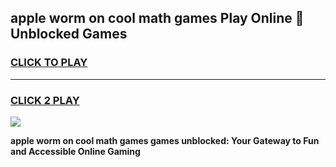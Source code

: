 
## apple worm on cool math games Play Online 👋 Unblocked Games
<h3>
<a href="https://news.freeplayer.one?title=apple_worm_on_cool_math_games&ref=17CMG">CLICK TO PLAY</a></h3>
<hr>

<h3>
<a href="https://news.freeplayer.one?title=apple_worm_on_cool_math_games&ref=17CMG">CLICK 2 PLAY</a>
  
</h3>

<a href="https://news.freeplayer.one?title=apple_worm_on_cool_math_games&ref=17CMG/"><img src="https://clearcache.store/games.png"></a>


**apple worm on cool math games games unblocked: Your Gateway to Fun and Accessible Online Gaming**
